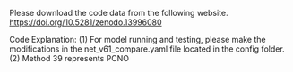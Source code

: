 Please download the code data from the following website.
https://doi.org/10.5281/zenodo.13996080

Code Explanation:
(1) For model running and testing, please make the modifications in the net_v61_compare.yaml file located in the config folder.
(2) Method 39 represents PCNO
